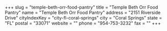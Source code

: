 +++
slug = "temple-beth-orr-food-pantry"
title = "Temple Beth Orr Food Pantry"
name = "Temple Beth Orr Food Pantry"
address = "2151 Riverside Drive"
cityIndexKey = "city-fl-coral-springs"
city = "Coral Springs"
state = "FL"
postal = "33071"
website = ""
phone = "954-753-3232"
fax = ""
+++

